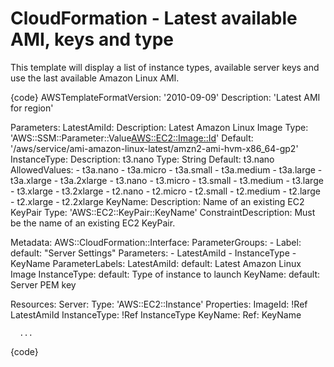 # CloudFormation - Latest available AMI, keys and type

This template will display a list of instance types, available server keys and use the last available Amazon Linux AMI.


{code}
AWSTemplateFormatVersion: '2010-09-09'
Description: 'Latest AMI for region'

Parameters:
  LatestAmiId:
    Description: Latest Amazon Linux Image
    Type: 'AWS::SSM::Parameter::Value<AWS::EC2::Image::Id>'
    Default: '/aws/service/ami-amazon-linux-latest/amzn2-ami-hvm-x86_64-gp2'
  InstanceType:
    Description: t3.nano
    Type: String
    Default: t3.nano
    AllowedValues:
      - t3a.nano
      - t3a.micro
      - t3a.small
      - t3a.medium
      - t3a.large
      - t3a.xlarge
      - t3a.2xlarge
      - t3.nano
      - t3.micro
      - t3.small
      - t3.medium
      - t3.large
      - t3.xlarge
      - t3.2xlarge
      - t2.nano
      - t2.micro
      - t2.small
      - t2.medium
      - t2.large
      - t2.xlarge
      - t2.2xlarge
  KeyName:
    Description: Name of an existing EC2 KeyPair
    Type: 'AWS::EC2::KeyPair::KeyName'
    ConstraintDescription: Must be the name of an existing EC2 KeyPair.
  
Metadata:
  AWS::CloudFormation::Interface:
    ParameterGroups:
      - Label:
          default: "Server Settings"
        Parameters:
            - LatestAmiId
            - InstanceType
            - KeyName
    ParameterLabels:
      LatestAmiId:
        default: Latest Amazon Linux Image
      InstanceType:
        default: Type of instance to launch
      KeyName:
        default: Server PEM key

Resources:
  Server:
    Type: 'AWS::EC2::Instance'
    Properties:
      ImageId: !Ref LatestAmiId
      InstanceType: !Ref InstanceType
      KeyName:
        Ref: KeyName

      ...
{code}